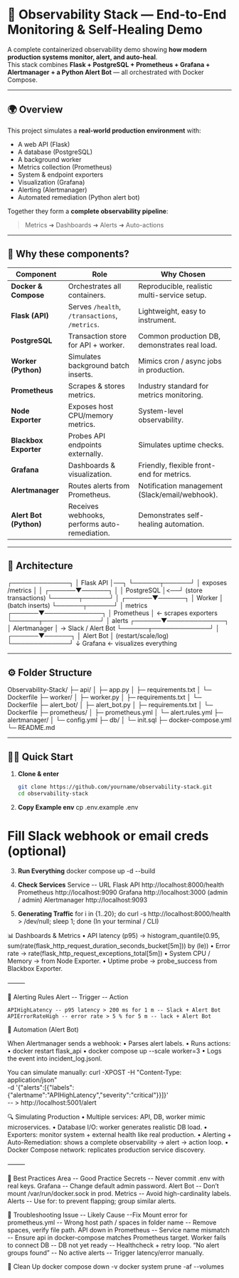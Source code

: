 # 🚀 Observability Stack — End-to-End Monitoring & Self-Healing Demo

A complete containerized observability demo showing **how modern production systems monitor, alert, and auto-heal**.  
This stack combines **Flask + PostgreSQL + Prometheus + Grafana + Alertmanager + a Python Alert Bot** — all orchestrated with Docker Compose.

---

## 🌍 Overview

This project simulates a **real-world production environment** with:
- A web API (Flask)
- A database (PostgreSQL)
- A background worker
- Metrics collection (Prometheus)
- System & endpoint exporters
- Visualization (Grafana)
- Alerting (Alertmanager)
- Automated remediation (Python alert bot)

Together they form a **complete observability pipeline**:
> Metrics ➜ Dashboards ➜ Alerts ➜ Auto-actions

---

## 🧩 Why these components?

| Component | Role | Why Chosen |
|------------|------|------------|
| **Docker & Compose** | Orchestrates all containers. | Reproducible, realistic multi-service setup. |
| **Flask (API)** | Serves `/health`, `/transactions`, `/metrics`. | Lightweight, easy to instrument. |
| **PostgreSQL** | Transaction store for API + worker. | Common production DB, demonstrates real load. |
| **Worker (Python)** | Simulates background batch inserts. | Mimics cron / async jobs in production. |
| **Prometheus** | Scrapes & stores metrics. | Industry standard for metrics monitoring. |
| **Node Exporter** | Exposes host CPU/memory metrics. | System-level observability. |
| **Blackbox Exporter** | Probes API endpoints externally. | Simulates uptime checks. |
| **Grafana** | Dashboards & visualization. | Friendly, flexible front-end for metrics. |
| **Alertmanager** | Routes alerts from Prometheus. | Notification management (Slack/email/webhook). |
| **Alert Bot (Python)** | Receives webhooks, performs auto-remediation. | Demonstrates self-healing automation. |

---

## 🧠 Architecture

 ┌─────────────┐
 │ Flask  API  │──┐
 └──────┬──────┘  │ exposes /metrics
        │          │
 ┌──────▼──────┐   │
 │ PostgreSQL  │<──┘  (store transactions)
 └──────┬──────┘
        │
 ┌──────▼──────┐
 │  Worker     │ (batch inserts)
 └──────┬──────┘
        │ metrics
 ┌──────▼─────────────┐
 │    Prometheus      │  ← scrapes exporters
 └──────┬─────────────┘
        │ alerts
 ┌──────▼─────────────┐
 │   Alertmanager     │  → Slack / Alert Bot
 └──────┬─────────────┘
        │
 ┌──────▼──────┐
 │ Alert Bot   │  (restart/scale/log)
 └─────────────┘
        ↓
   Grafana  ←  visualizes everything

   ---

## ⚙️ Folder Structure

Observability-Stack/
├─ api/
│  ├─ app.py
│  ├─ requirements.txt
│  └─ Dockerfile
├─ worker/
│  ├─ worker.py
│  ├─ requirements.txt
│  └─ Dockerfile
├─ alert_bot/
│  ├─ alert_bot.py
│  ├─ requirements.txt
│  └─ Dockerfile
├─ prometheus/
│  ├─ prometheus.yml
│  └─ alert.rules.yml
├─ alertmanager/
│  └─ config.yml
├─ db/
│  └─ init.sql
├─ docker-compose.yml
└─ README.md

---

## 🏃‍♂️ Quick Start

1. **Clone & enter**
   ```bash
   git clone https://github.com/yourname/observability-stack.git
   cd observability-stack
2. **Copy Example env**
   cp .env.example .env

# Fill Slack webhook or email creds (optional)

3. **Run Everything**
    docker compose up -d --build

4. **Check Services**
    Service  -- URL
    Flask API
    http://localhost:8000/health
    Prometheus
    http://localhost:9090
    Grafana
    http://localhost:3000 (admin / admin)
    Alertmanager
    http://localhost:9093

5. **Generating Traffic**
    for i in {1..20}; do curl -s http://localhost:8000/health > /dev/null; sleep 1; done (In your terminal / CLI)

📊 Dashboards & Metrics
	•	API latency (p95) → histogram_quantile(0.95, sum(rate(flask_http_request_duration_seconds_bucket[5m])) by (le))
	•	Error rate → rate(flask_http_request_exceptions_total[5m])
	•	System CPU / Memory → from Node Exporter.
	•	Uptime probe → probe_success from Blackbox Exporter.

⸻

🚨 Alerting Rules
    Alert -- Trigger -- Action

    APIHighLatency -- p95 latency > 200 ms for 1 m -- Slack + Alert Bot
    APIErrorRateHigh -- error rate > 5 % for 5 m -- lack + Alert Bot

🤖 Automation (Alert Bot)

When Alertmanager sends a webhook:
	•	Parses alert labels.
	•	Runs actions:
	•	docker restart flask_api
	•	docker compose up --scale worker=3
	•	Logs the event into incident_log.jsonl.

You can simulate manually:
    curl -XPOST -H "Content-Type: application/json" \
    -d '{"alerts":[{"labels":{"alertname":"APIHighLatency","severity":"critical"}}]}' \
    -- > http://localhost:5001/alert

🔍 Simulating Production
	•	Multiple services: API, DB, worker mimic microservices.
	•	Database I/O: worker generates realistic DB load.
	•	Exporters: monitor system + external health like real production.
	•	Alerting + Auto-Remediation: shows a complete observability → alert → action loop.
	•	Docker Compose network: replicates production service discovery.

⸻

🔐 Best Practices
    Area -- Good Practice
    Secrets -- Never commit .env with real keys.
    Grafana -- Change default admin password.
    Alert Bot -- Don’t mount /var/run/docker.sock in prod.
    Metrics -- Avoid high-cardinality labels.
    Alerts -- Use for: to prevent flapping; group similar alerts.

🧰 Troubleshooting
    Issue -- Likely Cause --Fix
Mount error for prometheus.yml -- Wrong host path / spaces in folder name -- Remove spaces, verify file path.
API down in Prometheus -- Service name mismatch -- Ensure api in docker-compose matches Prometheus target.
Worker fails to connect DB -- DB not yet ready -- Healthcheck + retry loop.
“No alert groups found” -- No active alerts -- Trigger latency/error manually.

🏁 Clean Up
    docker compose down -v
    docker system prune -af --volumes


